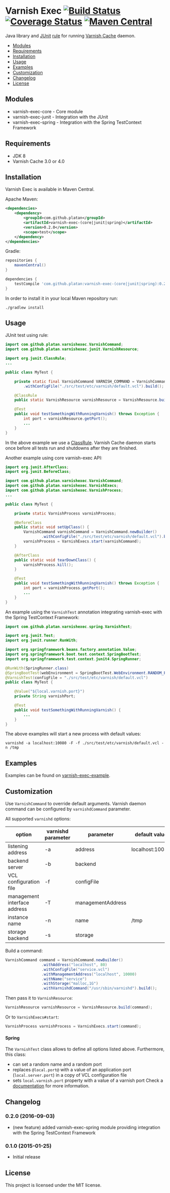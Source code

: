 # Varnish Exec [![Build Status](https://travis-ci.org/platan/varnish-exec.svg?branch=master)](https://travis-ci.org/platan/varnish-exec) [![Coverage Status](https://coveralls.io/repos/platan/varnish-exec/badge.svg?branch=master)](https://coveralls.io/r/platan/varnish-exec?branch=master) [![Maven Central](https://maven-badges.herokuapp.com/maven-central/com.github.platan/varnish-exec-core/badge.svg?style=flat)](https://maven-badges.herokuapp.com/maven-central/com.github.platan/varnish-exec-core)
Java library and [JUnit](http://junit.org/) [rule](https://github.com/junit-team/junit/wiki/Rules) for running [Varnish Cache](https://www.varnish-cache.org/) daemon.

- [Modules](#modules)
- [Requirements](#requirements)
- [Installation](#installation)
- [Usage](#usage)
- [Examples](#examples)
- [Customization](#customization)
- [Changelog](#changelog)
- [License](#license)

## Modules
- varnish-exec-core - Core module
- varnish-exec-junit - Integration with the JUnit
- varnish-exec-spring - Integration with the Spring TestContext Framework

## Requirements
- JDK 8
- Varnish Cache 3.0 or 4.0

## Installation

Varnish Exec is available in Maven Central.

Apache Maven:
```xml
<dependencies>
    <dependency>
        <groupId>com.github.platan</groupId>
        <artifactId>varnish-exec-(core|junit|spring)</artifactId>
        <version>0.2.0</version>
        <scope>test</scope>
    </dependency>
</dependencies>
```
Gradle:
```gradle
repositories {
    mavenCentral()
}

dependencies {
    testCompile 'com.github.platan:varnish-exec-(core|junit|spring):0.2.0'
}
```

In order to install it in your local Maven repository run:
```shell
./gradlew install
```

## Usage
JUnit test using rule:
```java
import com.github.platan.varnishexec.VarnishCommand;
import com.github.platan.varnishexec.junit.VarnishResource;

import org.junit.ClassRule;
...

public class MyTest {

    private static final VarnishCommand VARNISH_COMMAND = VarnishCommand.newBuilder()
        .withConfigFile("./src/test/etc/varnish/default.vcl").build();

    @ClassRule
    public static VarnishResource varnishResource = VarnishResource.build(VARNISH_COMMAND);

    @Test
    public void testSomethingWithRunningVarnish() throws Exception {
        int port = varnishResource.getPort();
        ...
    }
}
```
In the above example we use a [ClassRule](https://github.com/junit-team/junit/wiki/Rules#classrule). Varnish Cache daemon starts once before all tests run and shutdowns after they are finished.

Another example using core varnish-exec API:
```java
import org.junit.AfterClass;
import org.junit.BeforeClass;

import com.github.platan.varnishexec.VarnishCommand;
import com.github.platan.varnishexec.VarnishExecs;
import com.github.platan.varnishexec.VarnishProcess;
...

public class MyTest {

    private static VarnishProcess varnishProcess;

    @BeforeClass
    public static void setUpClass() {
        VarnishCommand varnishCommand = VarnishCommand.newBuilder()
                .withConfigFile("./src/test/etc/varnish/default.vcl").build();
        varnishProcess = VarnishExecs.start(varnishCommand);
    }

    @AfterClass
    public static void tearDownClass() {
        varnishProcess.kill();
    }

    @Test
    public void testSomethingWithRunningVarnish() throws Exception {
        int port = varnishProcess.getPort();
        ...
    }
}
```

An example using the `VarnishTest` annotation integrating varnish-exec with the Spring TestContext Framework:
```java
import com.github.platan.varnishexec.spring.VarnishTest;

import org.junit.Test;
import org.junit.runner.RunWith;

import org.springframework.beans.factory.annotation.Value;
import org.springframework.boot.test.context.SpringBootTest;
import org.springframework.test.context.junit4.SpringRunner;

@RunWith(SpringRunner.class)
@SpringBootTest(webEnvironment = SpringBootTest.WebEnvironment.RANDOM_PORT)
@VarnishTest(configFile = "./src/test/etc/varnish/default.vcl")
public class MyTest {

    @Value("${local.varnish.port}")
    private String varnishPort;

    @Test
    public void testSomethingWithRunningVarnish() {
        ...
    }
}
```
The above examples will start a new process with default values:
```shell
varnishd -a localhost:10080 -F -f ./src/test/etc/varnish/default.vcl -n /tmp
```

## Examples
Examples can be found on [varnish-exec-example](https://github.com/platan/varnish-exec-example). 

## Customization
Use `VarnishCommand` to override default arguments. Varnish daemon command can be configured by `varnishdCommand` parameter.

All supported `varnishd` options:

option                       | varnishd parameter | parameter         | default value
-----------------------------|--------------------|-------------------|------------------------------------
listening address            | -a                 | address           | localhost:10080
backend server               | -b                 | backend           |
VCL configuration file       | -f                 | configFile        |
management interface address | -T                 | managementAddress |
instance name                | -n                 | name              | /tmp
storage backend              | -s                 | storage           |

Build a command:
```java
VarnishCommand command = VarnishCommand.newBuilder()
                .withAddress("localhost", 80)
                .withConfigFile("service.vcl")
                .withManagementAddress("localhost", 10000)
                .withName("service")
                .withStorage("malloc,1G")
                .withVarnishdCommand("/usr/sbin/varnishd").build();
```
Then pass it to `VarnishResource`:
```java
VarnishResource varnishResource = VarnishResource.build(command);
```
Or to `VarnishExecs#start`:
```java
VarnishProcess varnishProcess = VarnishExecs.start(command);
```

#### Spring
The `VarnishTest` class allows to define all options listed above. Furthermore, this class: 
- can set a random name and a random port
- replaces `@local.port@` with a value of an application port (`local.server.port`) in a copy of VCL configuration file
- sets `local.varnish.port` property with a value of a varnish port
Check a [documentation](https://github.com/platan/varnish-exec/blob/master/varnish-exec-spring/src/main/java/com/github/platan/varnishexec/spring/VarnishTest.java) for more information. 

## Changelog

### 0.2.0 (2016-09-03)
- (new feature) added varnish-exec-spring module providing integration with the Spring TestContext Framework

### 0.1.0 (2015-01-25)
- Initial release

## License
This project is licensed under the MIT license.
